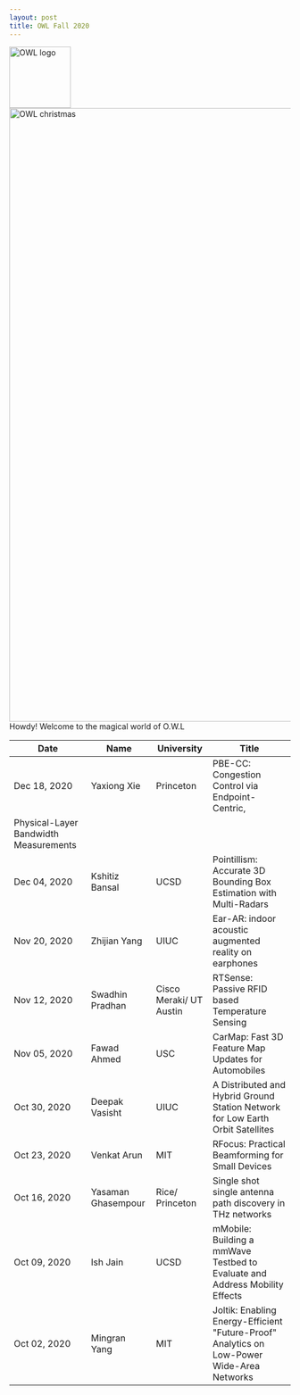 ```yaml
---
layout: post
title: OWL Fall 2020
---
```


<img src="{{ site.url }}/OWL_logo.png" alt="OWL logo" style="width:110px;height:110px;"> 
<img src="{{ site.url }}/photos/owlchristmat.png" alt="OWL christmas" style="width:1100px"> 
<div class="message">
  Howdy! Welcome to the magical world of O.W.L
</div>




| Date      | Name | University |Title |
| ----------- | ----------- | ---- | ------------------|
|Dec 18, 2020|Yaxiong Xie	|Princeton|PBE-CC: Congestion Control via Endpoint-Centric,
Physical-Layer Bandwidth Measurements|
|Dec 04, 2020|Kshitiz Bansal	|UCSD|Pointillism: Accurate 3D Bounding Box Estimation with Multi-Radars|
|Nov 20, 2020|Zhijian Yang	|UIUC|Ear-AR: indoor acoustic augmented reality on earphones|
|Nov 12, 2020|Swadhin Pradhan	|Cisco Meraki/ UT Austin|RTSense: Passive RFID based Temperature Sensing|
|Nov 05, 2020|Fawad Ahmed	   |USC |CarMap: Fast 3D Feature Map Updates for Automobiles|
|Oct 30, 2020|Deepak Vasisht	 |UIUC |  A Distributed and Hybrid Ground Station Network for Low Earth Orbit Satellites|
|Oct 23, 2020|Venkat Arun   |MIT |	RFocus: Practical Beamforming for Small Devices|
|Oct 16, 2020|Yasaman Ghasempour |Rice/ Princeton |	Single shot single antenna path discovery in THz networks |
|Oct 09, 2020|Ish Jain	   |UCSD |mMobile: Building a mmWave Testbed to Evaluate and Address Mobility Effects|
|Oct 02, 2020|Mingran Yang |	MIT |Joltik: Enabling Energy-Efficient "Future-Proof" Analytics on Low-Power Wide-Area Networks|










